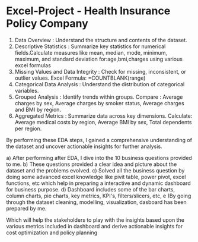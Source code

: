 # Excel-Project - Health Insurance Policy Company

1. Data Overview : Understand the structure and contents of the dataset.
2. Descriptive Statistics : Summarize key statistics for numerical fields.Calculate measures like mean, median, mode, minimum, maximum, and standard deviation for:age,bmi,charges using various excel formulas
3. Missing Values and Data Integrity : Check for missing, inconsistent, or outlier values. Excel Formula: =COUNTBLANK(range)
4. Categorical Data Analysis : Understand the distribution of categorical variables.
5. Grouped Analysis : Identify trends within groups. Compare : Average charges by sex, Average charges by smoker status, Average charges and BMI by region.
6. Aggregated Metrics : Summarize data across key dimensions. Calculate: Average medical costs by region, Average BMI by sex, Total dependents per region.

By performing these EDA steps, I gained a comprehensive understanding of the dataset and uncover actionable insights for further analysis.

a) After performing after EDA, I dive into the 10 business questions provided to me.
b) These questions provided a clear idea and picture about the dataset and the problems evolved.
c) Solved all the business question by doing some advanced excel knowledge like pivit table, power pivot, excel functions, etc which help in  preparing a interactive and dynamic dashboard for business purpose.
d) Dashboard includes some of the bar charts, column charts, pie charts, key metrics, KPI's, filters/slicers, etc,
e )By going through the dataset cleaning, modelling, visualization, dasboard has been prepared by me.

Which will help the stakeholders to play with the insights based upon the various metrics included in dashboard and derive actionable insights for cost optimization and policy planning
